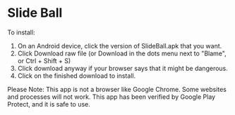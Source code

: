# Slide Ball
To install:
1. On an Android device, click the version of SlideBall.apk that you want.
2. Click Download raw file (or Download in the dots menu next to "Blame", or Ctrl + Shift + S)
3. Click download anyway if your browser says that it might be dangerous.
4. Click on the finished download to install.

Please Note: This app is not a browser like Google Chrome. Some websites and processes will not work. This app has been verified by Google Play Protect, and it is safe to use. 
